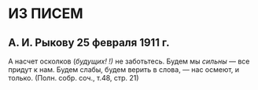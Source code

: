 # ИЗ ПИСЕМ

## А. И. Рыкову 25 февраля 1911 г.

А насчет осколков (_будущих! !)_ не заботьтесь. Будем мы _сильны_ — все придут к нам. Будем слабы, будем верить в слова, — нас осмеют, и только. (Полн. собр. соч., т.48, стр. 21)